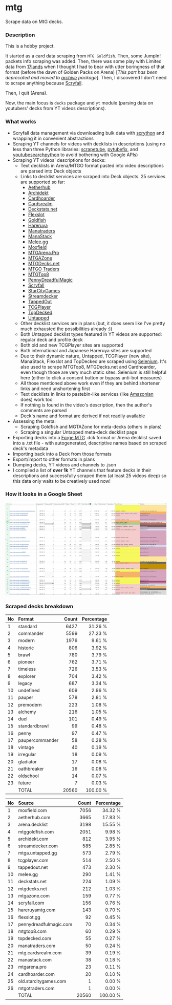 # mtg
Scrape data on MtG decks.

### Description

This is a hobby project.

It started as a card data scraping from `MTG Goldfish`. Then, some JumpIn! packets info scraping 
was added. Then, there was some play with Limited data from [17lands](https://www.17lands.com) when 
I thought I had to bear with utter boringness of that format (before the dawn of Golden Packs on 
Arena) [_This part has been deprecated and moved to [archive](https://github.com/z33kz33k/mtg/tree/2d5eb0c758953d38ac51840ed3e49c2c25b4fe91/mtgcards/archive) package_]. Then, I discovered I 
don't need to scrape anything because [Scryfall](https://scryfall.com).

Then, I quit (Arena).

Now, the main focus is `decks` package and `yt` module (parsing data on youtubers' decks from YT videos 
descriptions).

### What works

* Scryfall data management via downloading bulk data with 
  [scrython](https://github.com/NandaScott/Scrython) and wrapping it in convenient abstractions
* Scraping YT channels for videos with decklists in descriptions (using no less than three Python 
  libraries: [scrapetube](https://github.com/dermasmid/scrapetube), 
  [pytubefix](https://github.com/JuanBindez/pytubefix), and 
  [youtubesearchpython](https://github.com/alexmercerind/youtube-search-python) to avoid bothering 
  with Google APIs)
* Scraping YT videos' descriptions for decks:    
    * Text decklists in Arena/MTGO format pasted into video descriptions are parsed into Deck objects
    * Links to decklist services are scraped into Deck objects. 25 services are supported so far:
        * [Aetherhub](https://aetherhub.com)
        * [Archidekt](https://archidekt.com)
        * [Cardhoarder](https://www.cardhoarder.com)
        * [Cardsrealm](https://mtg.cardsrealm.com/en-us/)
        * [Deckstats.net](https://deckstats.net)
        * [Flexslot](https://flexslot.gg)
        * [Goldfish](https://www.mtggoldfish.com)
        * [Hareruya](https://www.hareruyamtg.com/en/)
        * [Manatraders](https://www.manatraders.com)
        * [ManaStack](https://manastack.com/home)
        * [Melee.gg](https://melee.gg)
        * [Moxfield](https://www.moxfield.com)
        * [MTGArena.Pro](https://mtgarena.pro)
        * [MTGAZone](https://mtgazone.com)
        * [MTGDecks.net](https://mtgdecks.net)
        * [MTGO Traders](https://www.mtgotraders.com/store/index.html)
        * [MTGTop8](https://mtgtop8.com/index)
        * [PennyDreadfulMagic](https://pennydreadfulmagic.com)
        * [Scryfall](https://scryfall.com)
        * [StarCityGames](https://starcitygames.com)
        * [Streamdecker](https://www.streamdecker.com/landing)
        * [TappedOut](https://tappedout.net)
        * [TCGPlayer](https://infinite.tcgplayer.com)
        * [TopDecked](https://www.topdecked.com)
        * [Untapped](https://mtga.untapped.gg) 
    * Other decklist services are in plans (but, it does seem like I've pretty much exhausted the 
      possibilities already :))
    * Both Untapped decklist types featured in YT videos are supported: regular deck and profile deck
    * Both old and new TCGPlayer sites are supported
    * Both international and Japanese Hareruya sites are supported 
    * Due to their dynamic nature, Untapped, TCGPlayer (new site), ManaStack, Flexslot and TopDecked 
      are scraped using [Selenium](https://github.com/SeleniumHQ/Selenium). It's also used to scrape MTGTop8, MTGDecks.net and 
      Cardhoarder, even though those are very much static sites. Selenium is still helpful here 
      (either to click a consent button or bypass anti-bot measures)
    * All those mentioned above work even if they are behind shortener links and need unshortening first
    * Text decklists in links to pastebin-like services (like [Amazonian](https://www.youtube.com/@Amazonian) does) work too
    * If nothing is found in the video's description, then the author's comments are parsed
    * Deck's name and format are derived if not readily available
* Assessing the meta:
    * Scraping Goldfish and MGTAZone for meta-decks (others in plans)
    * Scraping a singular Untapped meta-deck decklist page
* Exporting decks into a [Forge MTG](https://github.com/Card-Forge/forge) .dck format or Arena 
  decklist saved into a .txt file - with autogenerated, descriptive names based on scraped deck's 
  metadata
* Importing back into a Deck from those formats
* Export/import to other formats in plans
* Dumping decks, YT videos and channels to .json
* I compiled a list of **over 1k** YT channels that feature decks in their descriptions and successfully 
  scraped them (at least 25 videos deep) so this data only waits to be creatively used now!

### How it looks in a Google Sheet
![Most popular channels](assets/channels.jpg)

### Scraped decks breakdown
| No | Format | Count | Percentage |
|:---|:-----|------:|-----------:|
| 1  | standard        | 6427 |    31.26 % |
| 2  | commander       | 5599 |    27.23 % |
| 3  | modern          | 1976 |     9.61 % |
| 4  | historic        |  806 |     3.92 % |
| 5  | brawl           |  780 |     3.79 % |
| 6  | pioneer         |  762 |     3.71 % |
| 7  | timeless        |  726 |     3.53 % |
| 8  | explorer        |  704 |     3.42 % |
| 9  | legacy          |  687 |     3.34 % |
| 10 | undefined       |  609 |     2.96 % |
| 11 | pauper          |  578 |     2.81 % |
| 12 | premodern       |  223 |     1.08 % |
| 13 | alchemy         |  216 |     1.05 % |
| 14 | duel            |  101 |     0.49 % |
| 15 | standardbrawl   |   99 |     0.48 % |
| 16 | penny           |   97 |     0.47 % |
| 17 | paupercommander |   58 |     0.28 % |
| 18 | vintage         |   40 |     0.19 % |
| 19 | irregular       |   18 |     0.09 % |
| 20 | gladiator       |   17 |     0.08 % |
| 21 | oathbreaker     |   16 |     0.08 % |
| 22 | oldschool       |   14 |     0.07 % |
| 23 | future          |    7 |     0.03 % |
|  | TOTAL           | 20560 | 100.00 %|

| No | Source | Count | Percentage |
|:---|:-----|------:|-----------:|
| 1  | moxfield.com           | 7056 |    34.32 % |
| 2  | aetherhub.com          | 3665 |    17.83 % |
| 3  | arena.decklist         | 3198 |    15.55 % |
| 4  | mtggoldfish.com        | 2051 |     9.98 % |
| 5  | archidekt.com          |  812 |     3.95 % |
| 6  | streamdecker.com       |  585 |     2.85 % |
| 7  | mtga.untapped.gg       |  573 |     2.79 % |
| 8  | tcgplayer.com          |  514 |     2.50 % |
| 9  | tappedout.net          |  473 |     2.30 % |
| 10 | melee.gg               |  290 |     1.41 % |
| 11 | deckstats.net          |  224 |     1.09 % |
| 12 | mtgdecks.net           |  212 |     1.03 % |
| 13 | mtgazone.com           |  159 |     0.77 % |
| 14 | scryfall.com           |  156 |     0.76 % |
| 15 | hareruyamtg.com        |  143 |     0.70 % |
| 16 | flexslot.gg            |   92 |     0.45 % |
| 17 | pennydreadfulmagic.com |   70 |     0.34 % |
| 18 | mtgtop8.com            |   60 |     0.29 % |
| 19 | topdecked.com          |   55 |     0.27 % |
| 20 | manatraders.com        |   50 |     0.24 % |
| 21 | mtg.cardsrealm.com     |   39 |     0.19 % |
| 22 | manastack.com          |   38 |     0.18 % |
| 23 | mtgarena.pro           |   23 |     0.11 % |
| 24 | cardhoarder.com        |   20 |     0.10 % |
| 25 | old.starcitygames.com  |    1 |     0.00 % |
| 26 | mtgotraders.com        |    1 |     0.00 % |
|  | TOTAL                  | 20560 | 100.00 %|
